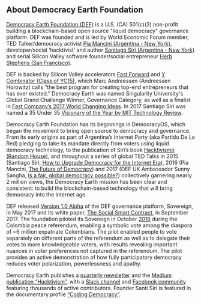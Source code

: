 ## About Democracy Earth Foundation 

[Democracy Earth Foundation (DEF)](https://www.ycombinator.com/companies/) is a U.S. (CA) 501(c)(3) non-profit  building a blockchain-based open source "liquid democracy" governance platform.  DEF was founded and is led by World Economic Forum member, TED Talker/democracy activist [Pia Mancini (Argentina - New York)](https://www.piamancini.com/), developer/social ‘hacktivist’ and author [Santiago Siri (Argentina - New York)](https://www.linkedin.com/in/santisiri/) and serial Silicon Valley software founder/social entrepreneur [Herb Stephens (San Francisco)](https://www.linkedin.com/in/herb-stephens-56b0b21/).  

DEF is backed by Silicon Valley accelerators [Fast Forward](https://www.ffwd.org/blog/democracy-earth/) and [Y Combinator (Class of YC15)](https://www.ycombinator.com/companies/), which Marc Andreessen (Andreessen Horowitz) calls “the best program for creating top-end entrepreneurs that has ever existed.”  Democracy Earth was named Singularity University's Global Grand Challenge Winner, Governance Category, as well as a finalist in [Fast Company’s 2017 World Changing Ideas](https://www.fastcompany.com/3062386/democracy-is-getting-a-reboot-on-the-blockchain).  In 2017 Santiago Siri was named a 35 Under 35 [Visionary of the Year by MIT Technology Review](https://www.technologyreview.es/listas/35-innovadores-con-menos-de-35/2017/visionarios/santiago-siri-argentina).

Democracy Earth Foundation has its beginnings in DemocracyOS, which began the movement to bring open source to democracy and governance. From its early origins as part of Argentina’s Internet Party (aka Partido De La Red) pledging to take its mandate directly from voters using liquid democracy technology, to the publication of Siri’s book [Hacktivismo (Random House)](https://www.amazon.com/Hacktivismo-alcance-revolucionar-poder-Spanish-ebook/dp/B0101233LE), and throughout a series of global TED Talks in 2015 (Santiago Siri, [How to Upgrade Democracy for the Internet Era](https://www.ted.com/talks/pia_mancini_how_to_upgrade_democracy_for_the_internet_era)), 2016 (Pia Mancini, [The Future of Democracy](https://www.ted.com/talks/pia_mancini_how_to_upgrade_democracy_for_the_internet_era)) and 2017 (DEF UK Ambassador Sunny Sangha, [Is a fair, global democracy possible?](https://www.youtube.com/watch?v=tsz7MjMJ5J8)) collectively garnering nearly 2 million views, the Democracy Earth mission has been clear and consistent: to build the blockchain-based technology that will bring democracy into the internet age.   

DEF released [Version 1.0 Alpha](https://vote.democracy.earth/) of the DEF governance platform, Sovereign, in May 2017 and its white paper, [The Social Smart Contract](https://github.com/DemocracyEarth/paper/blob/master/README.mediawiki#The_Social_Smart_Contract), in September 2017.  The foundation piloted its Sovereign in October [2016](https://www.oecd.org/gov/innovative-government/embracing-innovation-in-government-colombia.pdf) during the Colombia peace referendum, enabling a symbolic vote among the diaspora of ~6 million expatriate Colombians. The pilot enabled  people to vote separately on different parts of the referendum as well as to delegate their votes to more knowledgeable voters, with results revealing important nuances in voter preferences not captured in the referendum. The pilot provides an active demonstration of how fully participatory democracy reduces voter polarization, powerlessness and apathy.

Democracy Earth publishes a [quarterly newsletter](http://bit.ly/DEFNewsletter) and the [Medium publication “Hacktivism”](https://words.democracy.earth/), with a [Slack channel](http://chat.democracy.earth/) and [Facebook community](https://www.facebook.com/DemocracyEarth/) featuring thousands of active contributors. Founder Santi Siri is featured in the documentary profile [“Coding Democracy”](https://www.youtube.com/watch?time_continue=3&v=nBxauY1f36A).  
